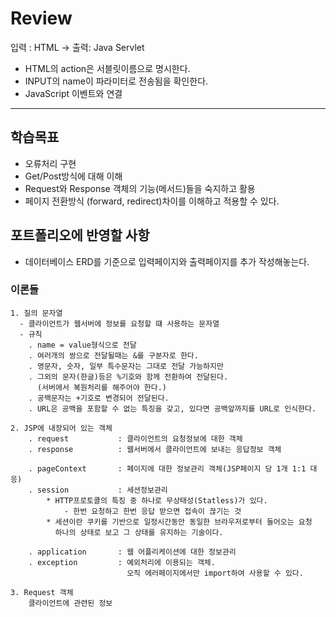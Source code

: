 # Review
입력 : HTML -> 출력: Java Servlet
- HTML의 action은 서블릿이름으로 명시한다.
- INPUT의 name이 파라미터로 전송됨을 확인한다.
- JavaScript 이벤트와 연결



-----------------------------------------------------

## 학습목표
- 오류처리 구현
- Get/Post방식에 대해 이해
- Request와 Response 객체의 기능(메서드)들을 숙지하고 활용
- 페이지 전환방식 (forward, redirect)차이를 이해하고 적용할 수 있다.


## 포트폴리오에 반영할 사항
- 데이터베이스 ERD를 기준으로 입력페이지와 출력페이지를 추가 작성해놓는다.


### 이론들
```
1. 질의 문자열
  - 클라이언트가 웹서버에 정보를 요청할 떄 사용하는 문자열
  - 규칙
    . name = value형식으로 전달
    . 여러개의 쌍으로 전달될때는 &를 구분자로 한다.
    . 영문자, 숫자, 일부 특수문자는 그대로 전달 가능하지만
    . 그외의 문자(한글)등은 %기호와 함께 전환하여 전달된다.
      (서버에서 복원처리를 해주어야 한다.)
    . 공백문자는 +기호로 변경되어 전달된다.
    . URL은 공백을 포함할 수 없는 특징을 갖고, 있다면 공백앞까지를 URL로 인식한다.

2. JSP에 내장되어 있는 객체
    . request           : 클라이언트의 요청정보에 대한 객체
    . response          : 웹서버에서 클라이언트에 보내는 응답정보 객체
   
    . pageContext       : 페이지에 대한 정보관리 객체(JSP페이지 당 1개 1:1 대응)
    . session           : 세션정보관리
        * HTTP프로토콜의 특징 중 하나로 무상태성(Statless)가 있다.
            - 한번 요청하고 한번 응답 받으면 접속이 끊기는 것
        * 세션이란 쿠키를 기반으로 일정시간동안 동일한 브라우저로부터 들어오는 요청
          하나의 상태로 보고 그 상태를 유지하는 기술이다.
          
    . application       : 웹 어플리케이션에 대한 정보관리
    . exception         : 예외처리에 이용되는 객체. 
                          오직 에러페이지에서만 import하여 사용할 수 있다.

3. Request 객체
    클라이언트에 관련된 정보

```












